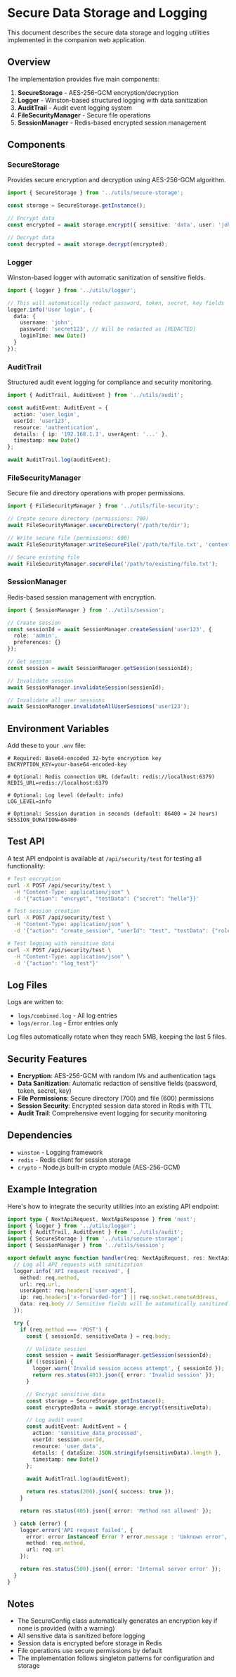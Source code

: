 # Secure Data Storage and Logging

This document describes the secure data storage and logging utilities implemented in the companion web application.

## Overview

The implementation provides five main components:

1. **SecureStorage** - AES-256-GCM encryption/decryption
2. **Logger** - Winston-based structured logging with data sanitization
3. **AuditTrail** - Audit event logging system
4. **FileSecurityManager** - Secure file operations
5. **SessionManager** - Redis-based encrypted session management

## Components

### SecureStorage

Provides secure encryption and decryption using AES-256-GCM algorithm.

```typescript
import { SecureStorage } from '../utils/secure-storage';

const storage = SecureStorage.getInstance();

// Encrypt data
const encrypted = await storage.encrypt({ sensitive: 'data', user: 'john' });

// Decrypt data
const decrypted = await storage.decrypt(encrypted);
```

### Logger

Winston-based logger with automatic sanitization of sensitive fields.

```typescript
import { logger } from '../utils/logger';

// This will automatically redact password, token, secret, key fields
logger.info('User login', {
  data: {
    username: 'john',
    password: 'secret123', // Will be redacted as [REDACTED]
    loginTime: new Date()
  }
});
```

### AuditTrail

Structured audit event logging for compliance and security monitoring.

```typescript
import { AuditTrail, AuditEvent } from '../utils/audit';

const auditEvent: AuditEvent = {
  action: 'user_login',
  userId: 'user123',
  resource: 'authentication',
  details: { ip: '192.168.1.1', userAgent: '...' },
  timestamp: new Date()
};

await AuditTrail.log(auditEvent);
```

### FileSecurityManager

Secure file and directory operations with proper permissions.

```typescript
import { FileSecurityManager } from '../utils/file-security';

// Create secure directory (permissions: 700)
await FileSecurityManager.secureDirectory('/path/to/dir');

// Write secure file (permissions: 600)
await FileSecurityManager.writeSecureFile('/path/to/file.txt', 'content');

// Secure existing file
await FileSecurityManager.secureFile('/path/to/existing/file.txt');
```

### SessionManager

Redis-based session management with encryption.

```typescript
import { SessionManager } from '../utils/session';

// Create session
const sessionId = await SessionManager.createSession('user123', { 
  role: 'admin', 
  preferences: {} 
});

// Get session
const session = await SessionManager.getSession(sessionId);

// Invalidate session
await SessionManager.invalidateSession(sessionId);

// Invalidate all user sessions
await SessionManager.invalidateAllUserSessions('user123');
```

## Environment Variables

Add these to your `.env` file:

```env
# Required: Base64-encoded 32-byte encryption key
ENCRYPTION_KEY=your-base64-encoded-key

# Optional: Redis connection URL (default: redis://localhost:6379)
REDIS_URL=redis://localhost:6379

# Optional: Log level (default: info)
LOG_LEVEL=info

# Optional: Session duration in seconds (default: 86400 = 24 hours)
SESSION_DURATION=86400
```

## Test API

A test API endpoint is available at `/api/security/test` for testing all functionality:

```bash
# Test encryption
curl -X POST /api/security/test \
  -H "Content-Type: application/json" \
  -d '{"action": "encrypt", "testData": {"secret": "hello"}}'

# Test session creation
curl -X POST /api/security/test \
  -H "Content-Type: application/json" \
  -d '{"action": "create_session", "userId": "test", "testData": {"role": "user"}}'

# Test logging with sensitive data
curl -X POST /api/security/test \
  -H "Content-Type: application/json" \
  -d '{"action": "log_test"}'
```

## Log Files

Logs are written to:
- `logs/combined.log` - All log entries
- `logs/error.log` - Error entries only

Log files automatically rotate when they reach 5MB, keeping the last 5 files.

## Security Features

- **Encryption**: AES-256-GCM with random IVs and authentication tags
- **Data Sanitization**: Automatic redaction of sensitive fields (password, token, secret, key)
- **File Permissions**: Secure directory (700) and file (600) permissions
- **Session Security**: Encrypted session data stored in Redis with TTL
- **Audit Trail**: Comprehensive event logging for security monitoring

## Dependencies

- `winston` - Logging framework
- `redis` - Redis client for session storage
- `crypto` - Node.js built-in crypto module (AES-256-GCM)

## Example Integration

Here's how to integrate the security utilities into an existing API endpoint:

```typescript
import type { NextApiRequest, NextApiResponse } from 'next';
import { logger } from '../utils/logger';
import { AuditTrail, AuditEvent } from '../utils/audit';
import { SecureStorage } from '../utils/secure-storage';
import { SessionManager } from '../utils/session';

export default async function handler(req: NextApiRequest, res: NextApiResponse) {
  // Log all API requests with sanitization
  logger.info('API request received', {
    method: req.method,
    url: req.url,
    userAgent: req.headers['user-agent'],
    ip: req.headers['x-forwarded-for'] || req.socket.remoteAddress,
    data: req.body // Sensitive fields will be automatically sanitized
  });

  try {
    if (req.method === 'POST') {
      const { sessionId, sensitiveData } = req.body;

      // Validate session
      const session = await SessionManager.getSession(sessionId);
      if (!session) {
        logger.warn('Invalid session access attempt', { sessionId });
        return res.status(401).json({ error: 'Invalid session' });
      }

      // Encrypt sensitive data
      const storage = SecureStorage.getInstance();
      const encryptedData = await storage.encrypt(sensitiveData);

      // Log audit event
      const auditEvent: AuditEvent = {
        action: 'sensitive_data_processed',
        userId: session.userId,
        resource: 'user_data',
        details: { dataSize: JSON.stringify(sensitiveData).length },
        timestamp: new Date()
      };
      
      await AuditTrail.log(auditEvent);

      return res.status(200).json({ success: true });
    }

    return res.status(405).json({ error: 'Method not allowed' });

  } catch (error) {
    logger.error('API request failed', {
      error: error instanceof Error ? error.message : 'Unknown error',
      method: req.method,
      url: req.url
    });

    return res.status(500).json({ error: 'Internal server error' });
  }
}
```

## Notes

- The SecureConfig class automatically generates an encryption key if none is provided (with a warning)
- All sensitive data is sanitized before logging
- Session data is encrypted before storage in Redis
- File operations use secure permissions by default
- The implementation follows singleton patterns for configuration and storage